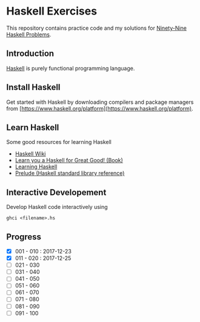 # Haskell Exercises
This repository contains practice code and my solutions for [Ninety-Nine Haskell Problems](https://wiki.haskell.org/H-99:_Ninety-Nine_Haskell_Problems).

## Introduction
[Haskell](https://www.haskell.org/) is purely functional programming language.

## Install Haskell
Get started with Haskell by downloading compilers and package managers from [https://www.haskell.org/platform](https://www.haskell.org/platform).

## Learn Haskell
Some good resources for learning Haskell

* [Haskell Wiki](https://wiki.haskell.org/Haskell)
* [Learn you a Haskell for Great Good! (Book)](http://learnyouahaskell.com)
* [Learning Haskell](learn.hfm.io)
* [Prelude (Haskell standard library reference)]( https://hackage.haskell.org/package/base-4.10.1.0/docs/Prelude.html)

## Interactive Developement
Develop Haskell code interactively using

```
ghci <filename>.hs
```

## Progress
- [x] 001 - 010 : 2017-12-23
- [x] 011 - 020 : 2017-12-25
- [ ] 021 - 030
- [ ] 031 - 040
- [ ] 041 - 050
- [ ] 051 - 060
- [ ] 061 - 070
- [ ] 071 - 080
- [ ] 081 - 090
- [ ] 091 - 100
